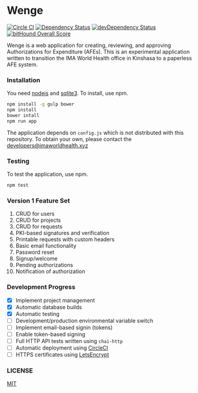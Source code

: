 Wenge
=====

[![Circle CI](https://circleci.com/gh/IMA-WorldHealth/wenge.svg?style=shield)](https://circleci.com/gh/IMA-WorldHealth/wenge)
[![Dependency Status](https://david-dm.org/IMA-WorldHealth/wenge.svg)](https://david-dm.org/IMA-WorldHealth/wenge)
[![devDependency Status](https://david-dm.org/IMA-WorldHealth/wenge/dev-status.svg)](https://david-dm.org/IMA-WorldHealth/wenge#info=devDependencies)
[![bitHound Overall Score](https://www.bithound.io/github/IMA-WorldHealth/wenge/badges/score.svg)](https://www.bithound.io/github/IMA-WorldHealth/wenge)


Wenge is a web application for creating, reviewing, and approving Authorizations for Expenditure (AFEs).
This is an experimental application written to transition the IMA World Health office in
Kinshasa to a paperless AFE system.

### Installation

You need [nodejs](https://nodejs.org) and [sqlite3](https://www.sqlite.org/).  To install, use npm.
```sh
npm install -g gulp bower
npm install
bower intall
npm run app
```

The application depends on `config.js` which is not distributed with this repository.  To obtain
your own, please contact the [developers@imaworldhealth.xyz](<developers@imaworldhealth.xyz>)

### Testing

To test the application, use npm.
```sh
npm test
```

### Version 1 Feature Set
 1. CRUD for users
 2. CRUD for projects
 3. CRUD for requests
 4. PKI-based signatures and verification
 5. Printable requests with custom headers
 6. Basic email functionality
   1. Password reset
   2. Signup/welcome
   3. Pending authorizations
   4. Notification of authorization

### Development Progress
 - [x] Implement project management
 - [x] Automatic database builds
 - [x] Automatic testing
 - [ ] Development/production environmental variable switch
 - [ ] Implement email-based signin (tokens) 
 - [ ] Enable token-based signing
 - [ ] Full HTTP API tests written using `chai-http`
 - [ ] Automatic deployment using [CircleCI](https://circleci.com/)
 - [ ] HTTPS certificates using [LetsEncrypt](https://letsencrypt.org/)

### LICENSE
[MIT](./LICENSE)
